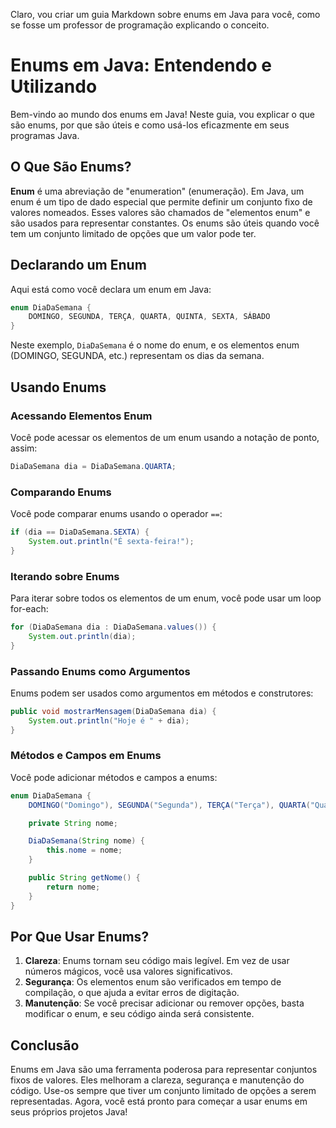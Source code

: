 Claro, vou criar um guia Markdown sobre enums em Java para você, como se fosse um professor de programação explicando o conceito. 

# Enums em Java: Entendendo e Utilizando

Bem-vindo ao mundo dos enums em Java! Neste guia, vou explicar o que são enums, por que são úteis e como usá-los eficazmente em seus programas Java.

## O Que São Enums?

**Enum** é uma abreviação de "enumeration" (enumeração). Em Java, um enum é um tipo de dado especial que permite definir um conjunto fixo de valores nomeados. Esses valores são chamados de "elementos enum" e são usados para representar constantes. Os enums são úteis quando você tem um conjunto limitado de opções que um valor pode ter.

## Declarando um Enum

Aqui está como você declara um enum em Java:

```java
enum DiaDaSemana {
    DOMINGO, SEGUNDA, TERÇA, QUARTA, QUINTA, SEXTA, SÁBADO
}
```

Neste exemplo, `DiaDaSemana` é o nome do enum, e os elementos enum (DOMINGO, SEGUNDA, etc.) representam os dias da semana.

## Usando Enums

### Acessando Elementos Enum

Você pode acessar os elementos de um enum usando a notação de ponto, assim:

```java
DiaDaSemana dia = DiaDaSemana.QUARTA;
```

### Comparando Enums

Você pode comparar enums usando o operador `==`:

```java
if (dia == DiaDaSemana.SEXTA) {
    System.out.println("É sexta-feira!");
}
```

### Iterando sobre Enums

Para iterar sobre todos os elementos de um enum, você pode usar um loop for-each:

```java
for (DiaDaSemana dia : DiaDaSemana.values()) {
    System.out.println(dia);
}
```

### Passando Enums como Argumentos

Enums podem ser usados como argumentos em métodos e construtores:

```java
public void mostrarMensagem(DiaDaSemana dia) {
    System.out.println("Hoje é " + dia);
}
```

### Métodos e Campos em Enums

Você pode adicionar métodos e campos a enums:

```java
enum DiaDaSemana {
    DOMINGO("Domingo"), SEGUNDA("Segunda"), TERÇA("Terça"), QUARTA("Quarta"), QUINTA("Quinta"), SEXTA("Sexta"), SÁBADO("Sábado");

    private String nome;

    DiaDaSemana(String nome) {
        this.nome = nome;
    }

    public String getNome() {
        return nome;
    }
}
```

## Por Que Usar Enums?

1. **Clareza**: Enums tornam seu código mais legível. Em vez de usar números mágicos, você usa valores significativos.
2. **Segurança**: Os elementos enum são verificados em tempo de compilação, o que ajuda a evitar erros de digitação.
3. **Manutenção**: Se você precisar adicionar ou remover opções, basta modificar o enum, e seu código ainda será consistente.

## Conclusão

Enums em Java são uma ferramenta poderosa para representar conjuntos fixos de valores. Eles melhoram a clareza, segurança e manutenção do código. Use-os sempre que tiver um conjunto limitado de opções a serem representadas. Agora, você está pronto para começar a usar enums em seus próprios projetos Java!